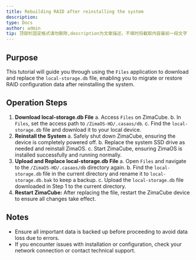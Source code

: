 ```yaml
---
title: Rebuilding RAID after reinstalling the system
description: 
type: Docs
author: admin
tip: 顶部栏固定格式请勿删除,description为文章描述，不填时将截取内容最前一段文字
---
```

## Purpose
This tutorial will guide you through using the `Files` application to download and replace the `local-storage.db` file, enabling you to migrate or restore RAID configuration data after reinstalling the system.
## Operation Steps
1. **Download local-storage.db File**
  a. Access `Files` on ZimaCube.
  b. In `Files`, set the access path to `/ZimaOS-HD/.casaos/db`.
  c. Find the `local-storage.db` file and download it to your local device.
2. **Reinstall the System**
  a. Safely shut down ZimaCube, ensuring the device is completely powered off.
  b. Replace the system SSD drive as needed and reinstall ZimaOS.
  c. Start ZimaCube, ensuring ZimaOS is installed successfully and running normally.
3. **Upload and Replace local-storage.db File**
  a. Open `Files` and navigate to the `/ZimaOS-HD/.casaos/db` directory again.
  b. Find the `local-storage.db` file in the current directory and rename it to `local-storage.db.bak` to keep a backup.
  c. Upload the `local-storage.db` file downloaded in Step 1 to the current directory.
4. **Restart ZimaCube:**
  After replacing the file, restart the ZimaCube device to ensure all changes take effect.
## Notes
- Ensure all important data is backed up before proceeding to avoid data loss due to errors.
- If you encounter issues with installation or configuration, check your network connection or contact technical support.